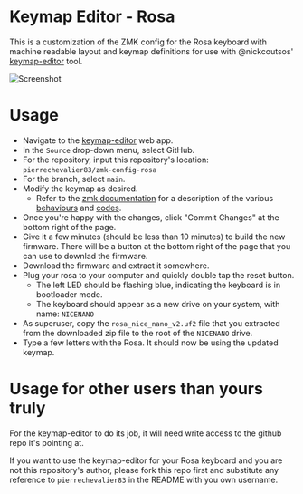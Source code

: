 # Keymap Editor - Rosa

This is a customization of the ZMK config for the Rosa keyboard with machine
readable layout and keymap definitions for use with @nickcoutsos' [keymap-editor](https://github.com/nickcoutsos/keymap-editor) tool.

![Screenshot](https://i.imgur.com/6Ny3WK8.png)

# Usage

* Navigate to the [keymap-editor](https://nickcoutsos.github.io/keymap-editor/) web app.
* In the `Source` drop-down menu, select GitHub.
* For the repository, input this repository's location: `pierrechevalier83/zmk-config-rosa`
* For the branch, select `main`.
* Modify the keymap as desired.
  * Refer to the [zmk documentation](https://zmk.dev/docs) for a description of the various [behaviours](https://zmk.dev/docs/behaviors/key-press) and [codes](https://zmk.dev/docs/codes).
* Once you're happy with the changes, click "Commit Changes" at the bottom right of the page.
* Give it a few minutes (should be less than 10 minutes) to build the new firmware. There will be a button at the bottom right of the page that you can use to downlad the firmware.
* Download the firmware and extract it somewhere.
* Plug your rosa to your computer and quickly double tap the reset button.
  * The left LED should be flashing blue, indicating the keyboard is in bootloader mode.
  * The keyboard should appear as a new drive on your system, with name: `NICENANO`
* As superuser, copy the `rosa_nice_nano_v2.uf2` file that you extracted from the downloaded zip file to the root of the `NICENANO` drive.
* Type a few letters with the Rosa. It should now be using the updated keymap.

# Usage for other users than yours truly

For the keymap-editor to do its job, it will need write access to the github repo it's pointing at.

If you want to use the keymap-editor for your Rosa keyboard and you are not this repository's author, please fork this repo first and substitute any reference to `pierrechevalier83` in the README with you own username.
